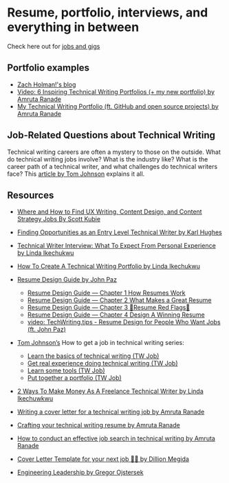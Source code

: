 
# Resume, portfolio, interviews, and everything in between

Check here out for [jobs and gigs](https://github.com/Bennykillua/Getting-started-in-Technical-Writing#getting-paid:~:text=everything%20in%20between-,Getting%20paid,-Paid%20Community%20Writer)

## Portfolio examples
- [Zach Holman!'s blog](https://zachholman.com/)
- [Video: 6 Inspiring Technical Writing Portfolios (+ my new portfolio) by Amruta Ranade](https://www.youtube.com/watch?v=crePAmhdpww)
- [My Technical Writing Portfolio (ft. GitHub and open source projects) by Amruta Ranade](https://www.youtube.com/watch?v=68ddwfpXHrE)

## Job-Related Questions about Technical Writing

Technical writing careers are often a mystery to those on the outside. What do technical writing jobs involve? What is the industry like? What is the career path of a technical writer, and what challenges do technical writers face? This [article by Tom Johnson](https://idratherbewriting.com/2008/02/16/technical-writing-careers-answering-13-questions-about-technical-writing-jobs/) explains it all.

## Resources

- [Where and How to Find UX Writing, Content Design, and Content Strategy Jobs By Scott Kubie](https://kubie.co/blog/where-to-find-ux-writing-content-design-jobs/)

- [ Finding Opportunities as an Entry Level Technical Writer by Karl Hughes](https://draft.dev/learn/finding-opportunities-as-an-entry-level-technical-writer)

- [Technical Writer Interview: What To Expect From Personal Experience by Linda Ikechukwu](https://www.everythingtechnicalwriting.com/technical-writer-interview/)

- [How To Create A Technical Writing Portfolio by Linda Ikechukwu](https://www.everythingtechnicalwriting.com/technical-writing-portfolio/)

- [Resume Design Guide by John Paz](https://medium.com/@SrContentDesign/resume-design-guide-860633bd4f)
    - [Resume Design Guide — Chapter 1 How Resumes Work](https://medium.com/@SrContentDesign/resume-design-guide-chapter-2-bf9c55bc9387)
    - [Resume Design Guide — Chapter 2 What Makes a Great Resume](https://medium.com/@SrContentDesign/resume-design-guide-chapter-2-bf9c55bc9387)
    - [Resume Design Guide — Chapter 3 🚩Resume Red Flags🚩](https://medium.com/@SrContentDesign/resume-design-guide-chapter-3-98d6e79e307f)
    - [Resume Design Guide — Chapter 4 Design A Winning Resume](https://medium.com/@SrContentDesign/resume-design-guide-chapter-4-4ad63b50d237)
    - [video: TechWriting.tips - Resume Design for People Who Want Jobs (ft. John Paz)](https://www.youtube.com/watch?v=I4goQZl0Nbs)

- [Tom Johnson’s](https://idratherbewriting.com/aboutme/) How to get a job in technical writing series:
   - [Learn the basics of technical writing (TW Job)](https://idratherbewriting.com/2009/12/18/get-a-job-in-technical-writing-step-1-learn-the-basics-of-technical-writing/)
   - [Get real experience doing technical writing (TW Job)](https://idratherbewriting.com/2009/12/19/get-a-job-in-technical-writing-step-2-get-real-experience-doing-technical-writing/)
   - [Learn some tools (TW Job)](https://idratherbewriting.com/2009/12/20/get-a-job-in-technical-writing-step-3-learn-some-tools/)
   - [Put together a portfolio (TW Job)](https://idratherbewriting.com/2009/12/21/get-a-job-in-technical-writing-step-4-put-together-a-portfolio/)


- [2 Ways To Make Money As A Freelance Technical Writer by Linda Ikechuwkwu](https://www.everythingtechnicalwriting.com/freelance-technical-writing/)
- [Writing a cover letter for a technical writing job by Amruta Ranade](https://amrutaranade.com/2018/01/24/writing-a-cover-letter-for-a-technical-writing-job/)
- [Crafting your technical writing resume by Amruta Ranade](https://amrutaranade.com/2018/01/17/crafting-your-technical-writing-resume/)
- [How to conduct an effective job search in technical writing by Amruta Ranade](https://amrutaranade.com/2018/01/10/how-to-conduct-an-effective-job-search-in-technical-writing/)
- [Cover Letter Template for your next job 💪🏽 by Dillion Megida](https://dillionmegida.com/p/cover-letter-template/)
- [Engineering Leadership by Gregor Ojstersek](https://newsletter.eng-leadership.com/t/preparing-for-interviews?utm_source=substack&utm_medium=email)


